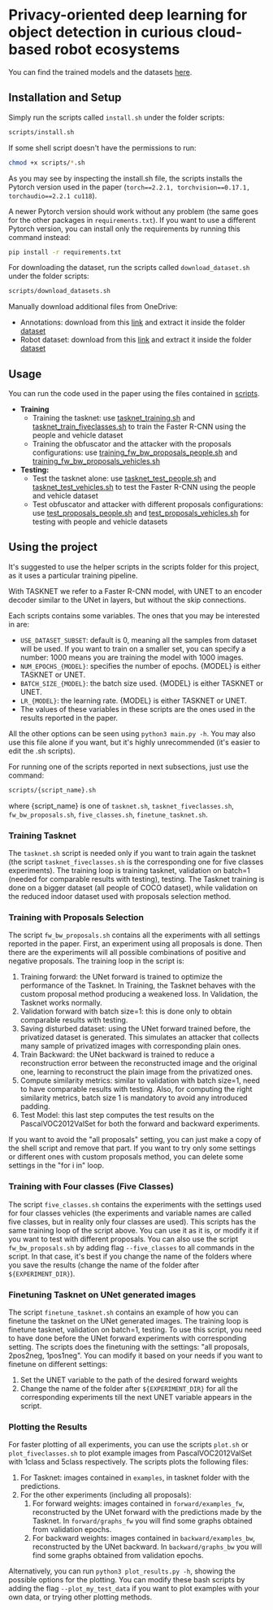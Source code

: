 # Privacy-oriented deep learning for object detection in curious cloud-based robot ecosystems

You can find the trained models and the datasets [here](https://mega.nz/folder/QXYwyawI#h0xKjDmgAUamI61ekhmyMg).

## Installation and Setup

Simply run the scripts called `install.sh` under the folder scripts:
```bash
scripts/install.sh
```
If some shell script doesn't have the permissions to run:
```bash
chmod +x scripts/*.sh
```
As you may see by inspecting the install.sh file, the scripts installs the Pytorch version used in the paper (`torch==2.2.1, torchvision==0.17.1, torchaudio==2.2.1 cu118`).

A newer Pytorch version should work without any problem (the same goes for the other packages in `requirements.txt`). If you want to use a different Pytorch version, you can install only the requirements by running this command instead:
```bash
pip install -r requirements.txt
```

For downloading the dataset, run the scripts called `download_dataset.sh` under the folder scripts:
```bash
scripts/download_datasets.sh
```
Manually download additional files from OneDrive:
* Annotations: download from this [link](https://unimi2013-my.sharepoint.com/:u:/g/personal/michele_antonazzi_unimi_it/ETBSSzNN_-lGk2gLD37elNQBKVHg9KqfoXgQL7GJRCdIbA?e=wGgVuz) and extract it inside the folder [dataset](./dataset)
* Robot dataset: download from this [link](https://unimi2013-my.sharepoint.com/:u:/g/personal/michele_antonazzi_unimi_it/ETR0ryc4_35BsWtrbMLRk6wBnciDHdiooDssGCAlWZeLEQ?e=eQacRL) and extract it inside the folder [dataset](./dataset)


## Usage
You can run the code used in the paper using the files contained in [scripts](./scripts).
* **Training**
  * Training the tasknet: use [tasknet_training.sh](scripts/training/tasknet_finetune_people.sh) and [tasknet_train_fiveclasses.sh](scripts/training/tasknet_finetune_vehicles.sh) to train the Faster R-CNN using the people and vehicle dataset
  * Training the obfuscator and the attacker with the proposals configurations: use [training_fw_bw_proposals_people.sh](scripts/training/training_fw_bw_proposals_people.sh) and  [training_fw_bw_proposals_vehicles.sh](scripts/training/training_fw_bw_proposals_vehicles.sh)
* **Testing:**
  * Test the tasknet alone: use [tasknet_test_people.sh](scripts/test/tasknet_test_people.sh) and [tasknet_test_vehicles.sh](scripts/test/tasknet_test_vehicles.sh) to test the Faster R-CNN using the people and vehicle dataset
  * Test obfuscator and attacker with different proposals configurations: use [test_proposals_people.sh](scripts/test/test_proposals_people.sh) and [test_proposals_vehicles.sh](scripts/test/test_proposals_vehicles.sh) for testing with people and vehicle datasets


## Using the project
It's suggested to use the helper scripts in the scripts folder for this project, as it uses a particular training pipeline.

With TASKNET we refer to a Faster R-CNN model, with UNET to an encoder decoder similar to the UNet in layers, but without the skip connections.

Each scripts contains some variables. The ones that you may be interested in are:
- `USE_DATASET_SUBSET`: default is 0, meaning all the samples from dataset will be used. If you want to train on a smaller set, you can specify a number: 1000 means you are training the model with 1000 images.
- `NUM_EPOCHS_{MODEL}`: specifies the number of epochs. {MODEL} is either TASKNET or UNET.
- `BATCH_SIZE_{MODEL}`: the batch size used. {MODEL} is either TASKNET or UNET.
- `LR_{MODEL}`: the learning rate. {MODEL} is either TASKNET or UNET.
- The values of these variables in these scripts are the ones used in the results reported in the paper.

All the other options can be seen using `python3 main.py -h`. You may also use this file alone if you want, but it's highly unrecommended (it's easier to edit the .sh scripts).

For running one of the scripts reported in next subsections, just use the command:
```bash
scripts/{script_name}.sh
```
where {script_name} is one of `tasknet.sh`, `tasknet_fiveclasses.sh`, `fw_bw_proposals.sh`, `five_classes.sh`, `finetune_tasknet.sh`.

### Training Tasknet
The `tasknet.sh` script is needed only if you want to train again the tasknet (the script `tasknet_fiveclasses.sh` is the corresponding one for five classes experiments).
The training loop is training tasknet, validation on batch=1 (needed for comparable results with testing), testing. The Tasknet training is done on a bigger dataset (all people of COCO dataset), while validation on the reduced indoor dataset used with proposals selection method.

### Training with Proposals Selection
The script `fw_bw_proposals.sh` contains all the experiments with all settings reported in the paper. First, an experiment using all proposals is done. Then there are the experiments will all possible combinations of positive and negative proposals.
The training loop in the script is:
1. Training forward: the UNet forward is trained to optimize the performance of the Tasknet. In Training, the Tasknet behaves with the custom proposal method producing a weakened loss. In Validation, the Tasknet works normally.
2. Validation forward with batch size=1: this is done only to obtain comparable results with testing.
3. Saving disturbed dataset: using the UNet forward trained before, the privatized dataset is generated. This simulates an attacker that collects many sample of privatized images with corresponding plain ones.
4. Train Backward: the UNet backward is trained to reduce a reconstruction error between the reconstructed image and the original one, learning to reconstruct the plain image from the privatized ones.
5. Compute similarity metrics: similar to validation with batch size=1, need to have comparable results with testing. Also, for computing the right similarity metrics, batch size 1 is mandatory to avoid any introduced padding.
6. Test Model: this last step computes the test results on the PascalVOC2012ValSet for both the forward and backward experiments.

If you want to avoid the "all proposals" setting, you can just make a copy of the shell script and remove that part. If you want to try only some settings or different ones with custom proposals method, you can delete some settings in the "for i in" loop.

### Training with Four classes (Five Classes)
The script `five_classes.sh` contains the experiments with the settings used for four classes vehicles (the experiments and variable names are called five classes, but in reality only four classes are used). This scripts has the same training loop of the script above. You can use it as it is, or modify it if you want to test with different proposals.
You can also use the script `fw_bw_proposals.sh` by adding flag `--five_classes` to all commands in the script. In that case, it's best if you change the name of the folders where you save the results (change the name of the folder after `${EXPERIMENT_DIR}`).

### Finetuning Tasknet on UNet generated images
The script `finetune_tasknet.sh` contains an example of how you can finetune the tasknet on the UNet generated images. The training loop is finetune tasknet, validation on batch=1, testing. To use this script, you need to have done before the UNet forward experiments with corresponding setting.
The scripts does the finetuning with the settings: "all proposals, 2pos2neg, 1pos1neg". You can modify it based on your needs if you want to finetune on different settings:
1. Set the UNET variable to the path of the desired forward weights
2. Change the name of the folder after `${EXPERIMENT_DIR}` for all the corresponding experiments till the next UNET variable appears in the script.

### Plotting the Results
For faster plotting of all experiments, you can use the scripts `plot.sh` or `plot_fiveclasses.sh` to plot example images from PascalVOC2012ValSet with 1class and 5class respectively.
The scripts plots the following files:
1. For Tasknet: images contained in `examples`, in tasknet folder with the predictions.
2. For the other experiments (including all proposals):
	1. For forward weights: images contained in `forward/examples_fw`, reconstructed by the UNet forward with the predictions made by the Tasknet. In `forward/graphs_fw` you will find some graphs obtained from validation epochs.
	2. For backward weights: images contained in `backward/examples_bw`, reconstructed by the UNet backward. In `backward/graphs_bw` you will find some graphs obtained from validation epochs.

Alternatively, you can run `python3 plot_results.py -h`, showing the possible options for the plotting.
You can modify these bash scripts by adding the flag `--plot_my_test_data` if you want to plot examples with your own data, or trying other plotting methods.
